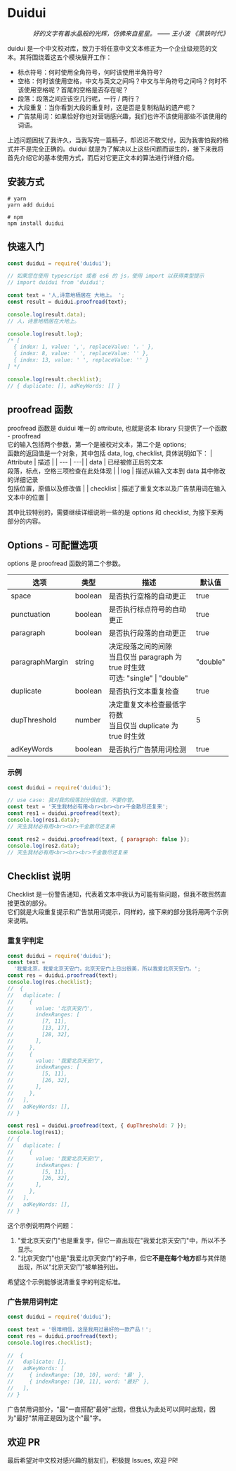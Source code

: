 # Duidui

<p align="right"><i>好的文字有着水晶般的光辉，仿佛来自星星。 —— 王小波 《黑铁时代》</i></div>

duidui 是一个中文校对库，致力于将任意中文文本修正为一个企业级规范的文本。其将围绕着这五个模块展开工作：

- 标点符号：何时使用全角符号，何时该使用半角符号?
- 空格：何时该使用空格，中文与英文之间吗？中文与半角符号之间吗？何时不该使用空格呢？首尾的空格是否存在呢？
- 段落：段落之间应该空几行呢，一行 / 两行？
- 大段重复：当你看到大段的重复时，这是否是复制粘贴的遗产呢？
- 广告禁用词：如果恰好你也对营销感兴趣，我们也许不该使用那些不该使用的词语。

上述问题困扰了我许久，当我写完一篇稿子，却迟迟不敢交付，因为我害怕我的格式并不是完全正确的。duidui 就是为了解决以上这些问题而诞生的，接下来我将首先介绍它的基本使用方式，而后对它更正文本的算法进行详细介绍。

## 安装方式

```shell
# yarn
yarn add duidui

# npm
npm install duidui
```

## 快速入门

```javascript
const duidui = require('duidui');

// 如果您在使用 typescript 或者 es6 的 js，使用 import 以获得类型提示
// import duidui from 'duidui';

const text = '人,诗意地栖居在 大地上。 ';
const result = duidui.proofread(text);

console.log(result.data);
// 人，诗意地栖居在大地上。

console.log(result.log);
/* [
  { index: 1, value: ',', replaceValue: '，' },
  { index: 8, value: ' ', replaceValue: '' },
  { index: 13, value: ' ', replaceValue: '' }
] */

console.log(result.checklist);
// { duplicate: [], adKeyWords: [] }
```

## proofread 函数

proofread 函数是 duidui 唯一的 attribute, 也就是说本 library 只提供了一个函数 - proofread<br>它的输入包括两个参数，第一个是被校对文本，第二个是 options;
<br>函数的返回值是一个对象，其中包括 data, log, checklist, 具体说明如下：
| Attribute | 描述 |
| --- | ---|
| data | 已经被修正后的文本<br>段落，标点，空格三项检查在此处体现 |
| log | 描述从输入文本到 data 其中修改的详细记录<br>包括位置，原值以及修改值 |
| checklist | 描述了重复文本以及广告禁用词在输入文本中的位置 |

其中比较特别的，需要继续详细说明一些的是 options 和 checklist, 为接下来两部分的内容。

## Options - 可配置选项

options 是 proofread 函数的第二个参数。

| 选项            | 类型    | 描述                                                                                  | 默认值   |
| --------------- | ------- | ------------------------------------------------------------------------------------- | -------- |
| space           | boolean | 是否执行空格的自动更正                                                                | true     |
| punctuation     | boolean | 是否执行标点符号的自动更正                                                            | true     |
| paragraph       | boolean | 是否执行段落的自动更正                                                                | true     |
| paragraphMargin | string  | 决定段落之间的间隙<br>当且仅当 paragraph 为 true 时生效<br>可选: "single" \| "double" | "double" |
| duplicate       | boolean | 是否执行文本重复检查                                                                  | true     |
| dupThreshold    | number  | 决定重复文本检查最低字符数<br>当且仅当 duplicate 为 true 时生效                       | 5        |
| adKeyWords      | boolean | 是否执行广告禁用词检测                                                                | true     |

### 示例

```javascript
const duidui = require('duidui');

// use case: 我对我的段落划分很自信，不要你管。
const text = '天生我材必有用<br><br><br>千金散尽还复来';
const res1 = duidui.proofread(text);
console.log(res1.data);
// 天生我材必有用<br><br>千金散尽还复来

const res2 = duidui.proofread(text, { paragraph: false });
console.log(res2.data);
// 天生我材必有用<br><br><br>千金散尽还复来
```

## Checklist 说明

Checklist 是一份警告通知，代表着文本中我认为可能有些问题，但我不敢贸然直接更改的部分。<br>它们就是大段重复提示和广告禁用词提示，同样的，接下来的部分我将用两个示例来说明。

### 重复字判定

```javascript
const duidui = require('duidui');
const text =
  '我爱北京，我爱北京天安门，北京天安门上日出很美，所以我爱北京天安门。';
const res = duidui.proofread(text);
console.log(res.checklist);
//  {
//   duplicate: [
//     {
//       value: '北京天安门',
//       indexRanges: [
//         [7, 11],
//         [13, 17],
//         [28, 32],
//       ],
//     },
//     {
//       value: '我爱北京天安门',
//       indexRanges: [
//         [5, 11],
//         [26, 32],
//       ],
//     },
//   ],
//   adKeyWords: [],
// }

const res1 = duidui.proofread(text, { dupThreshold: 7 });
console.log(res1);
// {
//   duplicate: [
//     {
//       value: '我爱北京天安门',
//       indexRanges: [
//         [5, 11],
//         [26, 32],
//       ],
//     },
//   ],
//   adKeyWords: [],
// }
```

这个示例说明两个问题：

1. "爱北京天安门"也是重复字，但它一直出现在"我爱北京天安门"中，所以不予显示。
2. "北京天安门"也是"我爱北京天安门"的子串，但它**不是在每个地方**都与其伴随出现，所以"北京天安门"被单独列出。

希望这个示例能够说清重复字的判定标准。

### 广告禁用词判定

```javascript
const duidui = require('duidui');

const text = '很难相信，这是我用过最好的一款产品！';
const res = duidui.proofread(text);
console.log(res.checklist);

//  {
//   duplicate: [],
//   adKeyWords: [
//     { indexRange: [10, 10], word: '最' },
//     { indexRange: [10, 11], word: '最好' },
//   ],
// }
```

广告禁用词部分，"最"一直搭配"最好"出现，但我认为此处可以同时出现，因为"最好"禁用正是因为这个"最"字。

## 欢迎 PR

最后希望对中文校对感兴趣的朋友们，积极提 Issues, 欢迎 PR!
